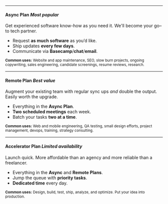 
---

#### **Async Plan** _Most popular_

Get experienced software know-how as you need it.
We'll become your go–to tech partner.

- Request **as much software** as you’d like.
- Ship updates **every few days**. 
- Communicate via **Basecamp**/**chat**/**email**.

<small>
  <p>
    <strong>Common uses:</strong>
    Website and app maintenance, SEO, slow burn projects, ongoing copywriting,
    sales engineering, candidate screenings, resume reviews, research.
  </p>
</small>

<!--
  #include !readme/_subscribe.html
  @price: $1,995/month
  @stripe_id: 3csaH84V09yxcLe8ww
-->

---

#### **Remote Plan** _Best value_

Augment your existing team with regular sync ups _and_ double the output.
Easily worth the upgrade.

- Everything in the **Async Plan**.
- **Two scheduled meetings** each week.
- Batch your tasks **two at a time**.

<small>
  <p>
    <strong>Common uses:</strong>
    Web and mobile engineering, QA testing, small design efforts,
    project management, devops, training, strategy consulting.
  </p>
</small>

<!--
  #include !readme/_subscribe.html
  @price: $4,995/month
  @stripe_id: 4gw02u3QW9yx4eI145
-->

---

#### **Accelerator Plan** _Limited availability_

Launch quick.
More affordable than an agency and more reliable than a freelancer.

- Everything in the **Async** and **Remote Plans**.
- Jump the queue with **priority tasks**.
- **Dedicated time** every day. 

<small>
  <p>
    <strong>Common uses:</strong>
    Design, build, test, ship, analyze, and optimize.
    Put your idea into production.
  </p>
</small>

<!--
  #include !readme/_subscribe.html
  @price: $4,995/week
  @stripe_id: 5kA7uWevAeSR4eI7su
-->
